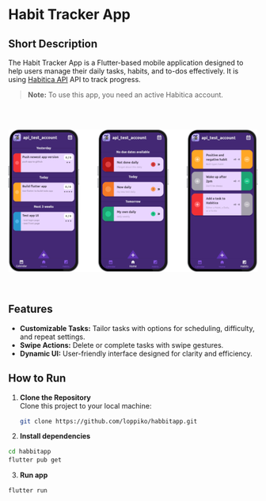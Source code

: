 # Habit Tracker App

## Short Description
The Habit Tracker App is a Flutter-based mobile application designed to help users manage their daily tasks, habits, and to-dos effectively. It is using [Habitica API](https://habitica.com) API to track progress.

> **Note:** To use this app, you need an active Habitica account.
<br>
<br>
<p align="center"> <img src="screenshots/readme-screenshot.png" alt="Habit Screen"> </p> 
<br>

## Features
- **Customizable Tasks:** Tailor tasks with options for scheduling, difficulty, and repeat settings.
- **Swipe Actions:** Delete or complete tasks with swipe gestures.
- **Dynamic UI:** User-friendly interface designed for clarity and efficiency.

## How to Run
1. **Clone the Repository**  
   Clone this project to your local machine:
   ```bash
   git clone https://github.com/loppiko/habbitapp.git
   ```
2. **Install dependencies**
  ```bash
  cd habbitapp
  flutter pub get
  ```
3. **Run app**
  ```bash  
  flutter run
  ```
